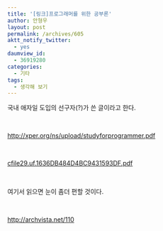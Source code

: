 ```yaml
---
title: '[링크]프로그래머를 위한 공부론'
author: 안형우
layout: post
permalink: /archives/605
aktt_notify_twitter:
  - yes
daumview_id:
  - 36919280
categories:
  - 기타
tags:
  - 생각해 보기
---
```

<p><P>국내 애자일 도입의 선구자(?)가 쓴 글이라고 한다.</P><br />
<P><A href="http://xper.org/ns/upload/studyforprogrammer.pdf">http://xper.org/ns/upload/studyforprogrammer.pdf</A></P><br />
<P><a href="/uploads/legacy/old-images/1/cfile29.uf.1636DB484D4BC9431593DF.pdf" class="aligncenter"  />cfile29.uf.1636DB484D4BC9431593DF.pdf</a></P><br />
<P>여기서 읽으면 눈이 좀더 편할 것이다.</P><br />
<P><A href="http://archvista.net/110">http://archvista.net/110</A></P></p>
